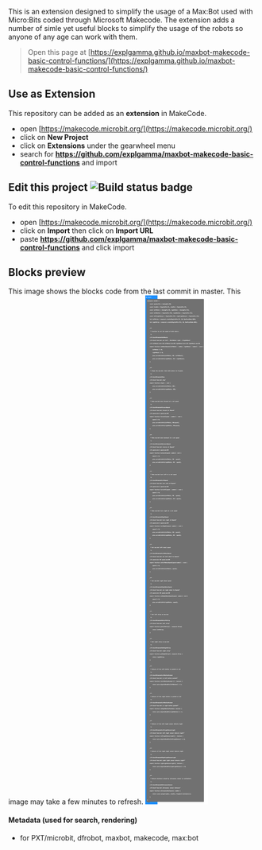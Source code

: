 This is an extension designed to simplify the usage of a Max:Bot used with Micro:Bits coded through Microsoft Makecode. The extension adds a number of simle yet useful blocks to simplify the usage of the robots so anyone of any age can work with them.

> Open this page at [https://explgamma.github.io/maxbot-makecode-basic-control-functions/](https://explgamma.github.io/maxbot-makecode-basic-control-functions/)

## Use as Extension

This repository can be added as an **extension** in MakeCode.

* open [https://makecode.microbit.org/](https://makecode.microbit.org/)
* click on **New Project**
* click on **Extensions** under the gearwheel menu
* search for **https://github.com/explgamma/maxbot-makecode-basic-control-functions** and import

## Edit this project ![Build status badge](https://github.com/explgamma/maxbot-makecode-basic-control-functions/workflows/MakeCode/badge.svg)

To edit this repository in MakeCode.

* open [https://makecode.microbit.org/](https://makecode.microbit.org/)
* click on **Import** then click on **Import URL**
* paste **https://github.com/explgamma/maxbot-makecode-basic-control-functions** and click import

## Blocks preview
This image shows the blocks code from the last commit in master.
This image may take a few minutes to refresh.
![A rendered view of the blocks](https://github.com/explgamma/maxbot-basic-control-functions/raw/master/.github/makecode/blocks.png)

#### Metadata (used for search, rendering)

* for PXT/microbit, dfrobot, maxbot, makecode, max:bot
<script src="https://makecode.com/gh-pages-embed.js"></script>
<script>makeCodeRender("{{ site.makecode.home_url }}", "{{ site.github.owner_name }}/{{ site.github.repository_name }}");</script>
